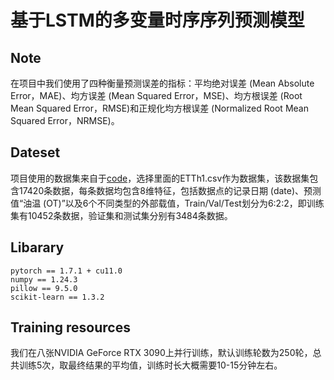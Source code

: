 # 基于LSTM的多变量时序序列预测模型



## Note

在项目中我们使用了四种衡量预测误差的指标：平均绝对误差 (Mean Absolute Error，MAE)、均方误差 (Mean Squared Error，MSE)、均方根误差 (Root Mean Squared Error，RMSE)和正规化均方根误差 (Normalized Root Mean Squared Error，NRMSE)。

## Dateset

项目使用的数据集来自于[code](https://github.com/zhouhaoyi/Informer2020)，选择里面的ETTh1.csv作为数据集，该数据集包含17420条数据，每条数据均包含8维特征，包括数据点的记录日期 (date)、预测值“油温 (OT)”以及6个不同类型的外部载值，Train/Val/Test划分为6:2:2，即训练集有10452条数据，验证集和测试集分别有3484条数据。

## Libarary

```
pytorch == 1.7.1 + cu11.0
numpy == 1.24.3
pillow == 9.5.0
scikit-learn == 1.3.2
```

## Training resources

我们在八张NVIDIA GeForce RTX 3090上并行训练，默认训练轮数为250轮，总共训练5次，取最终结果的平均值，训练时长大概需要10-15分钟左右。
